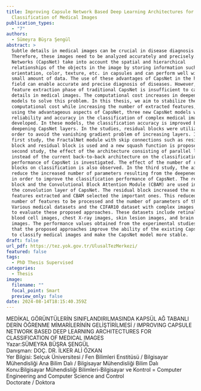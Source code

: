 ```yaml
---
title: Improving Capsule Network Based Deep Learning Architectures for
  Classification of Medical Images
publication_types:
  - "7"
authors:
  - Sümeyra Büşra Şengül
abstract: >
  Subtle details in medical images can be crucial in disease diagnosis.
  Therefore, these images need to be analyzed accurately and precisely. Capsule
  Networks (CapsNet) take into account the spatial and hierarchical
  relationships of the objects in the image by storing information such as
  orientation, color, texture, etc. in capsules and can perform well with a
  small amount of data. The use of these advantages of CapsNet in the healthcare
  field can enable accurate and precise diagnosis of diseases. However, the
  feature extraction phase of traditional CapsNet is insufficient to capture the
  details in medical images. The computational cost increases in deepening
  models to solve this problem. In this thesis, we aim to stabilize the
  computational cost while increasing the number of extracted features, and by
  using the advantageous aspects of CapsNet, three new CapsNet models with high
  reliability and accuracy in the classification of complex medical images are
  developed. In these models, the classification accuracy is improved by
  deepening CapsNet layers. In the studies, residual blocks were utilized in
  order to avoid the vanishing gradient problem of increasing layers. In the
  first study, the FractalNet module with skip connections such as residual
  block and residual block is used and a new squash function is proposed. In the
  second study, the effect of the architecture consisting of parallel lanes
  instead of the current back-to-back architecture on the classification
  performance of CapsNet is investigated. The effect of the number of residual
  blocks on classification is also observed. In the third study, the aim was to
  reduce the increased number of parameters resulting from the deepened network
  in order to improve the classification performance of CapsNet. The residual
  block and the Convolutional Block Attention Module (CBAM) are used instead of
  the convolution layer of CapsNet. The residual block increased the number of
  features extracted and CBAM selected the important ones. This reduced the
  number of features to be processed and the number of parameters of the model.
  Various medical datasets and the CIFAR10 dataset with complex images were used
  to evaluate these proposed approaches. These datasets include retinal images,
  blood cell images, chest X-ray images, skin lesion images, and brain MRI
  images. The performance values obtained from the experimental studies show
  that the proposed approaches improve the ability of the existing CapsNet model
  to classify medical images and make the CapsNet model more stable.
draft: false
url_pdf: https://tez.yok.gov.tr/UlusalTezMerkezi/
featured: false
tags:
  - PhD Thesis Supervised
categories:
  - Thesis
image:
  filename: ""
  focal_point: Smart
  preview_only: false
date: 2024-08-14T18:15:40.359Z
---
```

MEDİKAL GÖRÜNTÜLERİN SINIFLANDIRILMASINDA KAPSÜL AĞ TABANLI DERİN ÖĞRENME MİMARİLERİNİN GELİŞTİRİLMESİ / IMPROVING CAPSULE NETWORK BASED DEEP LEARNING ARCHITECTURES FOR CLASSIFICATION OF MEDICAL IMAGES\
Yazar:SÜMEYRA BÜŞRA ŞENGÜL\
Danışman: DOÇ. DR. İLKER ALİ ÖZKAN\
Yer Bilgisi: Selçuk Üniversitesi / Fen Bilimleri Enstitüsü / Bilgisayar Mühendisliği Ana Bilim Dalı / Bilgisayar Mühendisliği Bilim Dalı\
Konu:Bilgisayar Mühendisliği Bilimleri-Bilgisayar ve Kontrol = Computer Engineering and Computer Science and Control\
Doctorate / Doktora
